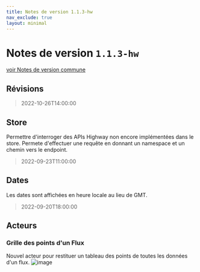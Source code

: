 ```yaml
---
title: Notes de version 1.1.3-hw
nav_exclude: true
layout: minimal
---
```


# Notes de version `1.1.3-hw`

[voir Notes de version commune](https://witsa.github.io/synapps/synapps-studio-releases/notes/1.1.3)

## Révisions

> 2022-10-26T14:00:00

## Store

Permettre d'interroger des APIs Highway non encore implémentées dans le store. Permete d'effectuer une requête en donnant un namespace et un chemin vers le endpoint.

> 2022-09-23T11:00:00

## Dates

Les dates sont affichées en heure locale au lieu de GMT.

> 2022-09-20T18:00:00

## Acteurs

### Grille des points d'un Flux

Nouvel acteur pour restituer un tableau des points de toutes les données d'un flux.
![image](https://user-images.githubusercontent.com/9974702/191467495-22f7e959-fa92-4d3a-9b3e-d64bd73df85b.png)

